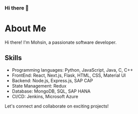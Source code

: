 ### Hi there 👋

# About Me

Hi there! I'm Mohsin, a passionate software developer.

## Skills

- Programming languages: Python, JavaScript, Java, C, C++
- FrontEnd: React, Next.js, Flask, HTML, CSS, Material UI
- Backend: Node.js, Express.js, SAP CAP
- State Management: Redux
- Database: MongoDB, SQL, SAP HANA
- CI/CD: Jenkins, Microsoft Azure

Let's connect and collaborate on exciting projects!
